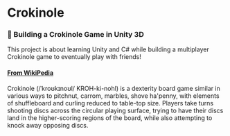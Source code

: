 # Crokinole
### 🥌 Building a Crokinole Game in Unity 3D

This project is about learning Unity and C# while building a multiplayer Crokinole game to eventually play with friends!

#### <a href="https://en.wikipedia.org/wiki/Crokinole">From WikiPedia</a>
Crokinole (/ˈkroʊkɪnoʊl/ KROH-ki-nohl) is a dexterity board game similar in various ways to pitchnut, carrom, marbles, shove ha'penny, with elements of shuffleboard and curling reduced to table-top size. Players take turns shooting discs across the circular playing surface, trying to have their discs land in the higher-scoring regions of the board, while also attempting to knock away opposing discs.
